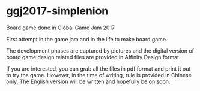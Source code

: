 # ggj2017-simplenion
Board game done in Global Game Jam 2017

First attempt in the game jam and in the life to make board game.

The development phases are captured by pictures and the digital version of board game design related files are provided in Affinity Design format.

If you are interested, you can grab all the files in pdf format and print it out to try the game. However, in the time of writing, rule is provided in Chinese only. The English version will be written and hopefully be on soon.
